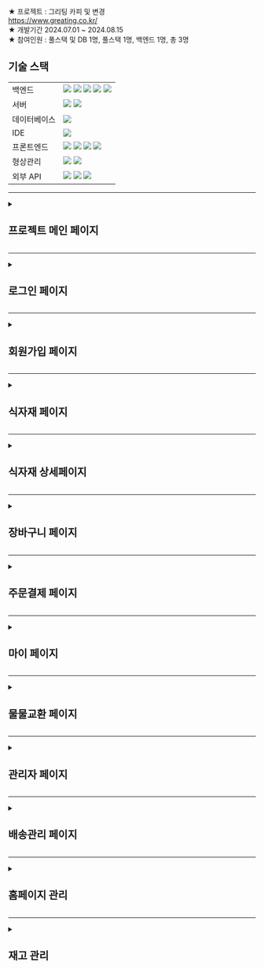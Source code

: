 ★ 프로젝트 : 그리팅 카피 및 변경 <br>
https://www.greating.co.kr/ <br>
★ 개발기간 2024.07.01 ~ 2024.08.15 <br>
★ 참여인원 : 풀스택 및 DB 1명, 풀스택 1명, 백엔드 1명, 총 3명 <br>

## 기술 스택

<table>
  <tr>
    <td>백엔드</td>
    <td>
      <img src="https://img.shields.io/badge/java-007396?style=for-the-badge&logo=java&logoColor=white">
      <img src="https://img.shields.io/badge/springboot-6DB33F?style=for-the-badge&logo=springboot&logoColor=white">
      <img src="https://img.shields.io/badge/gradle-02303A?style=for-the-badge&logo=gradle&logoColor=white">
      <img src="https://img.shields.io/badge/mybatis-DD0700?style=for-the-badge&logo=MyBatis&logoColor=white">
      <img src="https://img.shields.io/badge/Ibatis-DDDDDD?style=for-the-badge&logo=MyBatis&logoColor=white">
    </td>
  </tr>
  <tr>
    <td>서버</td>
    <td>
      <img src="https://img.shields.io/badge/apache tomcat-F8DC75?style=for-the-badge&logo=apachetomcat&logoColor=white">
      <img src="https://img.shields.io/badge/AWS EC2-000000?style=for-the-badge&logo=apachetomcat&logoColor=white">
    </td>
  </tr>
  <tr>
    <td>데이터베이스</td>
    <td>
      <img src="https://img.shields.io/badge/MySQL-4479A1?style=for-the-badge&logo=mysql&logoColor=white">
    </td>
  </tr>
  <tr>
    <td>IDE</td>
    <td>
      <img src="https://img.shields.io/badge/intelliJ IDEA-000000?style=for-the-badge&logo=intelliJ IDEA&logoColor=white">
    </td>
  </tr>
  <tr>
    <td>프론트엔드</td>
    <td>
      <img src="https://img.shields.io/badge/html5-E34F26?style=for-the-badge&logo=html5&logoColor=white">
      <img src="https://img.shields.io/badge/css-1572B6?style=for-the-badge&logo=css3&logoColor=white">
      <img src="https://img.shields.io/badge/javascript-F7DF1E?style=for-the-badge&logo=javascript&logoColor=black">
      <img src="https://img.shields.io/badge/jquery-0769AD?style=for-the-badge&logo=jquery&logoColor=white">
    </td>
  </tr>
  <tr>
    <td>형상관리</td>
    <td><img src="https://img.shields.io/badge/git-F05032?style=for-the-badge&logo=git&logoColor=white">
        <img src="https://img.shields.io/badge/github-181717?style=for-the-badge&logo=github&logoColor=white">
    </td>
  </tr>
  <tr>
    <td>외부 API</td>
    <td>      
      <img src="https://img.shields.io/badge/bootstrap-7952B3?style=for-the-badge&logo=bootstrap&logoColor=white">
      <img src="https://img.shields.io/badge/summernote-0287D0?style=for-the-badge&logo=summbernote&logoColor=white">
      <img src="https://img.shields.io/badge/KAKAO Pay-FFCD00?style=for-the-badge&logo=KAKAO Pay&logoColor=white">
    </td>
  </tr>
</table>
<hr>
<details>
  <summary><h2> 프로젝트 메인 페이지</h2></summary>
    <img src="https://github.com/user-attachments/assets/66afabf9-c34c-4eff-87b5-8b31c3979d0c">
</details>
<hr>
<details>
  <summary><h2> 로그인 페이지</h2></summary>
  <img src="https://github.com/user-attachments/assets/45914d35-d0b7-4d0e-9f10-1aaa22e66eff">
    <details>
        <summary><h2> 아이디 찾기</h2></summary>
    </details>
    <details>
        <summary><h2> 비밀번호 찾기</h2></summary>
    </details>
</details>
<hr>
<details>
        <summary><h2> 회원가입 페이지</h2></summary>
회원 정보 입력 후 회원가입
<img src="https://github.com/user-attachments/assets/0fc51192-49a3-479f-8a59-3be679e4d04b">

</details>
<hr>
<details>
        <summary><h2> 식자재 페이지</h2></summary>
카테고리별 리스트 출력
<img src="https://github.com/user-attachments/assets/013893a9-fcb9-411a-b6b4-7cc46333f5d5">
</details>
<hr>
<details>
        <summary><h2> 식자재 상세페이지</h2></summary>
▶ 장바구니 클릭 시 장바구니로 이동<br>
▶ 구매하기 클릭 시 구매히기로 이동<br>
▶ 상품 정보 디테일 하게 확인 가능<br>
<img src="https://github.com/user-attachments/assets/10e9fc66-7028-4c37-b42c-a7e2999636e4">
</details>
<hr>
<details>
        <summary><h2> 장바구니 페이지</h2></summary>
<img src="https://github.com/user-attachments/assets/4c9d47ef-4b38-454c-a0ca-045c05a6bc43">
▶ 장바구니 추가한 리스트 출력<br>
▶ 각 수략 금액, 각 리스트 금액, 총 상품 긍액 출력<br>
</details>
<hr>
<details>
        <summary><h2> 주문결제 페이지</h2></summary>
▶ DB 에 입력된 주문자 정보 출력<br>
▶ 배송지 정보 입력창<br>
▶ 주소 찾기는 카카오 Api 사용<br>
▶ 총 결제 금액 확인 후 결제<br>
▶ 최종 결제 카카오 결제 Api 사용<br>
<img src="https://github.com/user-attachments/assets/715fe1d5-f4d5-48e2-8c57-9f8046405e80">
</details>
<hr>
<details>
        <summary><h2> 마이 페이지</h2></summary>
▶ 결제한 리스트 출력<br>
▶ 제목 클릭 시 상세내역 확인 가능<br>
▶ 배송 상태에 따라(배송 준비중, 배송 중, 배송완료) 출력 <br>
<img src="https://github.com/user-attachments/assets/fa26ffe8-798e-4a89-b2d9-1d6ea7f07a4f">
</details>
<hr>
<details>
        <summary><h2> 물물교환 페이지</h2></summary>
▶ 전체 ,날짜, 조회, 추천순으로 정렬 가능<br>
▶ 물물교환 게시글 출력 <br>
<img src="https://github.com/user-attachments/assets/d33cdebc-fc34-45d0-9281-0ba638fe4ea0">
</details>
<hr>
<details>
        <summary><h2> 관리자 페이지</h2></summary>
<img src="https://github.com/user-attachments/assets/a8e1af50-0fa2-4d40-a33f-e353439d1207">
</details>
<hr>
<details>
        <summary><h2> 배송관리 페이지</h2></summary>
▶ 배송 상태 여부 확인<br>
▶ 일간 배송 증가량 확인<br>
▶ 금일 배송 전 상품 확인<br>
▶ 배송 준비중 -> 배송 중 전환 가능<br>
<img src="https://github.com/user-attachments/assets/fa26ffe8-798e-4a89-b2d9-1d6ea7f07a4f">
</details>
<hr>
<details>
        <summary><h2> 홈페이지 관리</h2></summary>
▶ 레시피, 식자재, 카테고리 버튼에 따라 게시글 출력<br>
▶ 해당 리스트 안에서 추가 또는 삭제 가능<br>
<img src="https://github.com/user-attachments/assets/d4d29277-9d3f-4ae1-b556-d8bb355fd462">
</details>
<hr>
<details>
        <summary><h2> 재고 관리</h2></summary>
▶ 현재 가지고 있는 재고량 확인 <br>
▶ 등록일, 유통기한, 카테고리 등 버튼에 따라 정렬<br>
<img src="https://github.com/user-attachments/assets/2b8f33dd-a623-48c1-ba04-8685190fda65">
</details>

